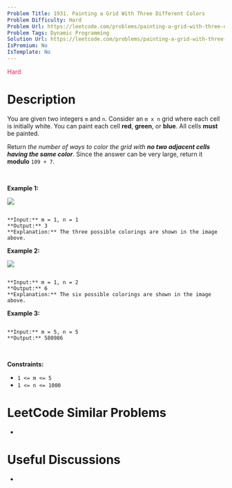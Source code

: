 ```yaml
---
Problem Title: 1931. Painting a Grid With Three Different Colors
Problem Difficulty: Hard
Problem Url: https://leetcode.com/problems/painting-a-grid-with-three-different-colors/
Problem Tags: Dynamic Programming
Solution Url: https://leetcode.com/problems/painting-a-grid-with-three-different-colors/solution/
IsPremium: No
IsTemplate: No
---
```


<span style="color: rgb(233, 30, 99);">Hard</span>

# Description

You are given two integers `m` and `n`. Consider an `m x n` grid where each cell is initially white. You can paint each cell **red**, **green**, or **blue**. All cells **must** be painted.


Return *the number of ways to color the grid with **no two adjacent cells having the same color***. Since the answer can be very large, return it **modulo** `109 + 7`.


 


**Example 1:**


![](https://assets.leetcode.com/uploads/2021/06/22/colorthegrid.png)

```

**Input:** m = 1, n = 1
**Output:** 3
**Explanation:** The three possible colorings are shown in the image above.

```

**Example 2:**


![](https://assets.leetcode.com/uploads/2021/06/22/copy-of-colorthegrid.png)

```

**Input:** m = 1, n = 2
**Output:** 6
**Explanation:** The six possible colorings are shown in the image above.

```

**Example 3:**



```

**Input:** m = 5, n = 5
**Output:** 580986

```

 


**Constraints:**


* `1 <= m <= 5`
* `1 <= n <= 1000`




# LeetCode Similar Problems

- []()

# Useful Discussions

- []()
